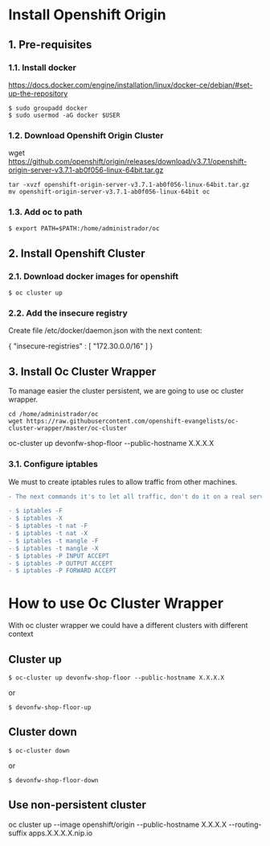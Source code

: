 # Install Openshift Origin

## 1. Pre-requisites
### 1.1. Install docker
https://docs.docker.com/engine/installation/linux/docker-ce/debian/#set-up-the-repository

```
$ sudo groupadd docker
$ sudo usermod -aG docker $USER
```
### 1.2. Download Openshift Origin Cluster
wget https://github.com/openshift/origin/releases/download/v3.7.1/openshift-origin-server-v3.7.1-ab0f056-linux-64bit.tar.gz
```
tar -xvzf openshift-origin-server-v3.7.1-ab0f056-linux-64bit.tar.gz
mv openshift-origin-server-v3.7.1-ab0f056-linux-64bit oc
```
### 1.3. Add oc to path
```
$ export PATH=$PATH:/home/administrador/oc
```

## 2. Install Openshift Cluster
### 2.1. Download docker images for openshift
```
$ oc cluster up
```
### 2.2. Add the insecure registry
Create file /etc/docker/daemon.json with the next content:

{
    "insecure-registries" : [ "172.30.0.0/16" ]
}

## 3. Install Oc Cluster Wrapper
To manage easier the cluster persistent, we are going to use oc cluster wrapper.
```
cd /home/administrador/oc
wget https://raw.githubusercontent.com/openshift-evangelists/oc-cluster-wrapper/master/oc-cluster
```
oc-cluster up devonfw-shop-floor --public-hostname X.X.X.X

### 3.1. Configure iptables
We must to create iptables rules to allow traffic from other machines.

```diff
- The next commands it's to let all traffic, don't do it on a real server.

- $ iptables -F
- $ iptables -X
- $ iptables -t nat -F
- $ iptables -t nat -X
- $ iptables -t mangle -F
- $ iptables -t mangle -X
- $ iptables -P INPUT ACCEPT
- $ iptables -P OUTPUT ACCEPT
- $ iptables -P FORWARD ACCEPT
```


# How to use Oc Cluster Wrapper
With oc cluster wrapper we could have a different clusters with different context
## Cluster up
```
$ oc-cluster up devonfw-shop-floor --public-hostname X.X.X.X
```
or
```
$ devonfw-shop-floor-up
```
## Cluster down
```
$ oc-cluster down
```
or
```
$ devonfw-shop-floor-down
```
## Use non-persistent cluster
oc cluster up --image openshift/origin --public-hostname X.X.X.X --routing-suffix apps.X.X.X.X.nip.io

